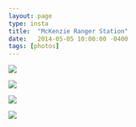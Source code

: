 ```yaml
---
layout: page
type: insta
title:  "McKenzie Ranger Station"
date:   2014-05-05 10:00:00 -0400
tags: [photos]
---
```


[![](https://farm5.staticflickr.com/4825/45221875904_993d444c66_o_d.jpg)](https://farm5.staticflickr.com/4822/45221876044_f0d9ee5313_o_d.jpg)

[![](https://farm5.staticflickr.com/4859/32074907178_240b56e2a5_o_d.jpg)](https://farm5.staticflickr.com/4822/45221876044_f0d9ee5313_o_d.jpg)

[![](https://farm5.staticflickr.com/4867/32074907108_ba8de5e3a9_o_d.jpg)](https://farm5.staticflickr.com/4822/45221876044_f0d9ee5313_o_d.jpg)

[![](https://farm5.staticflickr.com/4822/45221876044_f0d9ee5313_o_d.jpg)](https://farm5.staticflickr.com/4822/45221876044_f0d9ee5313_o_d.jpg)
